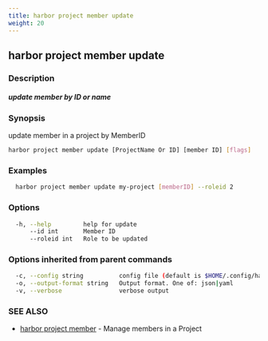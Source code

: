 ```yaml
---
title: harbor project member update
weight: 20
---
```

## harbor project member update

### Description

##### update member by ID or name

### Synopsis

update member in a project by MemberID

```sh
harbor project member update [ProjectName Or ID] [member ID] [flags]
```

### Examples

```sh
  harbor project member update my-project [memberID] --roleid 2
```

### Options

```sh
  -h, --help         help for update
      --id int       Member ID
      --roleid int   Role to be updated
```

### Options inherited from parent commands

```sh
  -c, --config string          config file (default is $HOME/.config/harbor-cli/config.yaml)
  -o, --output-format string   Output format. One of: json|yaml
  -v, --verbose                verbose output
```

### SEE ALSO

* [harbor project member](harbor-project-member.md)	 - Manage members in a Project

